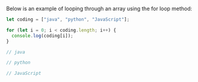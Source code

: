 Below is an example of looping through an array using the for loop method:

```javascript
let coding = ["java", "python", "JavaScript"];

for (let i = 0; i < coding.length; i++) {
  console.log(coding[i]);
}

// java

// python

// JavaScript
``` 